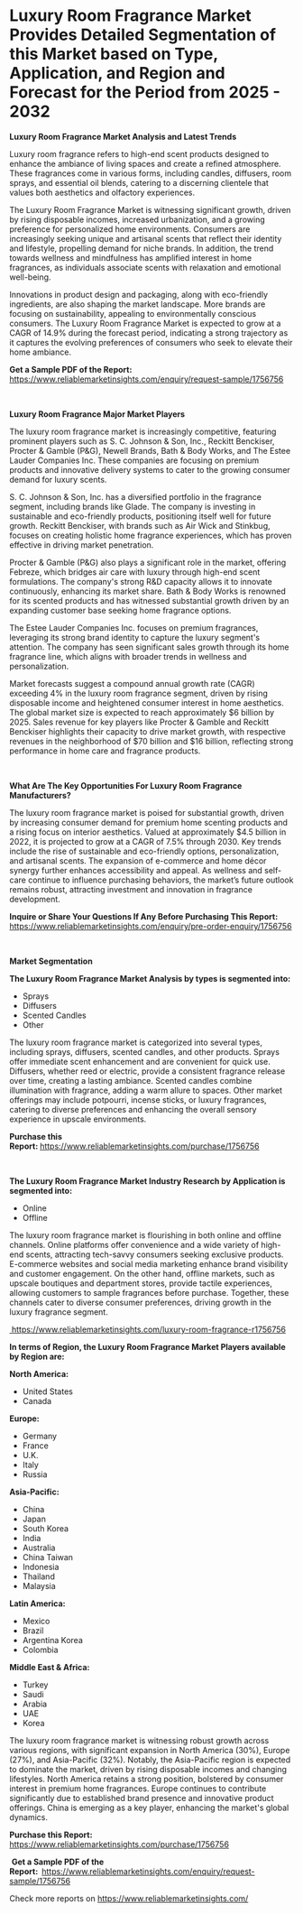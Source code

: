 <p><h1>Luxury Room Fragrance Market Provides Detailed Segmentation of this Market based on Type, Application, and Region and Forecast for the Period from 2025 - 2032</h1></p><p><strong>Luxury Room Fragrance Market Analysis and Latest Trends</strong></p>
<p><p>Luxury room fragrance refers to high-end scent products designed to enhance the ambiance of living spaces and create a refined atmosphere. These fragrances come in various forms, including candles, diffusers, room sprays, and essential oil blends, catering to a discerning clientele that values both aesthetics and olfactory experiences. </p><p>The Luxury Room Fragrance Market is witnessing significant growth, driven by rising disposable incomes, increased urbanization, and a growing preference for personalized home environments. Consumers are increasingly seeking unique and artisanal scents that reflect their identity and lifestyle, propelling demand for niche brands. In addition, the trend towards wellness and mindfulness has amplified interest in home fragrances, as individuals associate scents with relaxation and emotional well-being.</p><p>Innovations in product design and packaging, along with eco-friendly ingredients, are also shaping the market landscape. More brands are focusing on sustainability, appealing to environmentally conscious consumers. The Luxury Room Fragrance Market is expected to grow at a CAGR of 14.9% during the forecast period, indicating a strong trajectory as it captures the evolving preferences of consumers who seek to elevate their home ambiance.</p></p>
<p><strong>Get a Sample PDF of the Report:&nbsp;</strong> <a href="https://www.reliablemarketinsights.com/enquiry/request-sample/1756756?utm_campaign=2206&utm_medium=2&utm_source=Github&utm_content=ia&utm_term=06022025&utm_id=luxury-room-fragrance">https://www.reliablemarketinsights.com/enquiry/request-sample/1756756</a></p>
<p>&nbsp;</p>
<p><strong>Luxury Room Fragrance Major Market Players</strong></p>
<p><p>The luxury room fragrance market is increasingly competitive, featuring prominent players such as S. C. Johnson & Son, Inc., Reckitt Benckiser, Procter & Gamble (P&G), Newell Brands, Bath & Body Works, and The Estee Lauder Companies Inc. These companies are focusing on premium products and innovative delivery systems to cater to the growing consumer demand for luxury scents.</p><p>S. C. Johnson & Son, Inc. has a diversified portfolio in the fragrance segment, including brands like Glade. The company is investing in sustainable and eco-friendly products, positioning itself well for future growth. Reckitt Benckiser, with brands such as Air Wick and Stinkbug, focuses on creating holistic home fragrance experiences, which has proven effective in driving market penetration.</p><p>Procter & Gamble (P&G) also plays a significant role in the market, offering Febreze, which bridges air care with luxury through high-end scent formulations. The company's strong R&D capacity allows it to innovate continuously, enhancing its market share. Bath & Body Works is renowned for its scented products and has witnessed substantial growth driven by an expanding customer base seeking home fragrance options. </p><p>The Estee Lauder Companies Inc. focuses on premium fragrances, leveraging its strong brand identity to capture the luxury segment's attention. The company has seen significant sales growth through its home fragrance line, which aligns with broader trends in wellness and personalization.</p><p>Market forecasts suggest a compound annual growth rate (CAGR) exceeding 4% in the luxury room fragrance segment, driven by rising disposable income and heightened consumer interest in home aesthetics. The global market size is expected to reach approximately $6 billion by 2025. Sales revenue for key players like Procter & Gamble and Reckitt Benckiser highlights their capacity to drive market growth, with respective revenues in the neighborhood of $70 billion and $16 billion, reflecting strong performance in home care and fragrance products.</p></p>
<p>&nbsp;</p>
<p><strong>What Are The Key Opportunities For Luxury Room Fragrance Manufacturers?</strong></p>
<p><p>The luxury room fragrance market is poised for substantial growth, driven by increasing consumer demand for premium home scenting products and a rising focus on interior aesthetics. Valued at approximately $4.5 billion in 2022, it is projected to grow at a CAGR of 7.5% through 2030. Key trends include the rise of sustainable and eco-friendly options, personalization, and artisanal scents. The expansion of e-commerce and home décor synergy further enhances accessibility and appeal. As wellness and self-care continue to influence purchasing behaviors, the market’s future outlook remains robust, attracting investment and innovation in fragrance development.</p></p>
<p><strong>Inquire or Share Your Questions If Any Before Purchasing This Report:</strong> <a href="https://www.reliablemarketinsights.com/enquiry/pre-order-enquiry/1756756?utm_campaign=2206&utm_medium=2&utm_source=Github&utm_content=ia&utm_term=06022025&utm_id=luxury-room-fragrance">https://www.reliablemarketinsights.com/enquiry/pre-order-enquiry/1756756</a></p>
<p>&nbsp;</p>
<p><strong>Market Segmentation</strong></p>
<p><strong>The Luxury Room Fragrance Market Analysis by types is segmented into:</strong></p>
<p><ul><li>Sprays</li><li>Diffusers</li><li>Scented Candles</li><li>Other</li></ul></p>
<p><p>The luxury room fragrance market is categorized into several types, including sprays, diffusers, scented candles, and other products. Sprays offer immediate scent enhancement and are convenient for quick use. Diffusers, whether reed or electric, provide a consistent fragrance release over time, creating a lasting ambiance. Scented candles combine illumination with fragrance, adding a warm allure to spaces. Other market offerings may include potpourri, incense sticks, or luxury fragrances, catering to diverse preferences and enhancing the overall sensory experience in upscale environments.</p></p>
<p><strong>Purchase this Report:&nbsp;</strong><a href="https://www.reliablemarketinsights.com/purchase/1756756?utm_campaign=2206&utm_medium=2&utm_source=Github&utm_content=ia&utm_term=06022025&utm_id=luxury-room-fragrance">https://www.reliablemarketinsights.com/purchase/1756756</a></p>
<p>&nbsp;</p>
<p><strong>The Luxury Room Fragrance Market Industry Research by Application is segmented into:</strong></p>
<p><ul><li>Online</li><li>Offline</li></ul></p>
<p><p>The luxury room fragrance market is flourishing in both online and offline channels. Online platforms offer convenience and a wide variety of high-end scents, attracting tech-savvy consumers seeking exclusive products. E-commerce websites and social media marketing enhance brand visibility and customer engagement. On the other hand, offline markets, such as upscale boutiques and department stores, provide tactile experiences, allowing customers to sample fragrances before purchase. Together, these channels cater to diverse consumer preferences, driving growth in the luxury fragrance segment.</p></p>
<p><a href="https://www.reliablemarketinsights.com/luxury-room-fragrance-r1756756?utm_campaign=2206&utm_medium=2&utm_source=Github&utm_content=ia&utm_term=06022025&utm_id=luxury-room-fragrance">&nbsp;https://www.reliablemarketinsights.com/luxury-room-fragrance-r1756756</a></p>
<p><strong>In terms of Region, the Luxury Room Fragrance Market Players available by Region are:</strong></p>
<p>
    <p> <strong> North America: </strong>
        <ul>
            <li>United States</li>
            <li>Canada</li>
        </ul>
        </p> 
    <p> <strong> Europe: </strong>
        <ul>
            <li>Germany</li>
            <li>France</li>
            <li>U.K.</li>
            <li>Italy</li>
            <li>Russia</li>
        </ul>
        </p> 
    <p> <strong> Asia-Pacific: </strong>
        <ul>
            <li>China</li>
            <li>Japan</li>
            <li>South Korea</li>
            <li>India</li>
            <li>Australia</li>
            <li>China Taiwan</li>
            <li>Indonesia</li>
            <li>Thailand</li>
            <li>Malaysia</li>
        </ul>
        </p> 
    <p> <strong> Latin America: </strong>
        <ul>
            <li>Mexico</li>
            <li>Brazil</li>
            <li>Argentina Korea</li>
            <li>Colombia</li>
        </ul>
        </p> 
    <p> <strong> Middle East & Africa: </strong>
        <ul>
            <li>Turkey</li>
            <li>Saudi</li>
            <li>Arabia</li>
            <li>UAE</li>
            <li>Korea</li>
        </ul>
    </p>
    </p>
<p><p>The luxury room fragrance market is witnessing robust growth across various regions, with significant expansion in North America (30%), Europe (27%), and Asia-Pacific (32%). Notably, the Asia-Pacific region is expected to dominate the market, driven by rising disposable incomes and changing lifestyles. North America retains a strong position, bolstered by consumer interest in premium home fragrances. Europe continues to contribute significantly due to established brand presence and innovative product offerings. China is emerging as a key player, enhancing the market's global dynamics.</p></p>
<p><strong>Purchase this Report: </strong><a href="https://www.reliablemarketinsights.com/purchase/1756756?utm_campaign=2206&utm_medium=2&utm_source=Github&utm_content=ia&utm_term=06022025&utm_id=luxury-room-fragrance">https://www.reliablemarketinsights.com/purchase/1756756</a></p>
<p>&nbsp;<strong>Get a Sample PDF of the Report:&nbsp;&nbsp;</strong><a href="https://www.reliablemarketinsights.com/enquiry/request-sample/1756756?utm_campaign=2206&utm_medium=2&utm_source=Github&utm_content=ia&utm_term=06022025&utm_id=luxury-room-fragrance">https://www.reliablemarketinsights.com/enquiry/request-sample/1756756</a></p>
<p><strong></strong></p>
<p>Check more reports on <a href="https://www.reliablemarketinsights.com/?utm_campaign=2206&utm_medium=2&utm_source=Github&utm_content=ia&utm_term=06022025&utm_id=luxury-room-fragrance">https://www.reliablemarketinsights.com/</a></p>